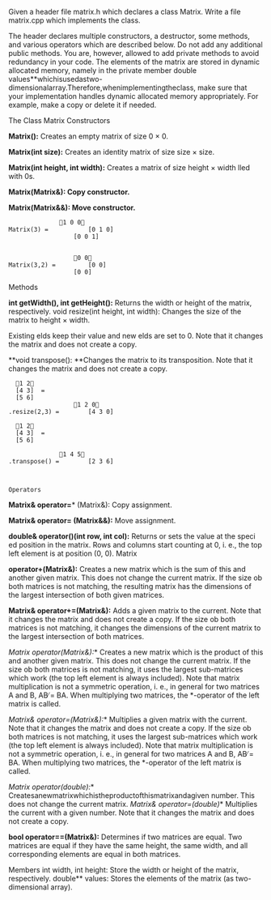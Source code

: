  Given a header file matrix.h which declares a class Matrix. Write a  file matrix.cpp which implements the class.


The header declares multiple constructors, a destructor, some methods, and various operators which are described below. Do not add any additional public methods. You are, however, allowed to add private methods to avoid redundancy in your code.
The elements of the matrix are stored in dynamic allocated memory, namely in the private member double values**whichisusedastwo-dimensionalarray.Therefore,whenimplementingtheclass, make sure that your implementation handles dynamic allocated memory appropriately. For example, make a copy or delete it if needed.


The Class Matrix Constructors


**Matrix():** Creates an empty matrix of size 0 × 0.

**Matrix(int size):** Creates an identity matrix of size size × size.


**Matrix(int height, int width):** Creates a matrix of size height × width  lled with 0s. 

**Matrix(Matrix&): Copy constructor.**


**Matrix(Matrix&&): Move constructor.**




			 	  1 0 0
	Matrix(3) = 		  [0 1 0]
			          [0 0 1]
			              
			              
			       	  0 0
	Matrix(3,2) = 		  [0 0]
			          [0 0]
			              
			              
Methods 
			              
**int getWidth(), int getHeight():** Returns the width or height of the matrix, respectively. void resize(int height, int width): Changes the size of the matrix to height × width.

 Existing  elds keep their value and new  elds are set to 0. Note that it changes the matrix and
does not create a copy.


**void transpose(): **Changes the matrix to its transposition. Note that it changes the matrix and
does not create a copy.


	  1 2
	  [4 3]  =
	  [5 6]		              		              
			       	  1 2 0
	.resize(2,3) = 		  [4 3 0]
	
	  1 2
	  [4 3]  = 
	  [5 6]
			
				  1 4 5
	.transpose() = 		  [2 3 6]              
	
	
	
	Operators
	
**Matrix& operator=*** (Matrix&): Copy assignment.

**Matrix& operator= (Matrix&&):** Move assignment.

**double& operator()(int row, int col):** Returns or sets the value at the speci ed position in
the matrix. Rows and columns start counting at 0, i. e., the top left element is at position (0, 0). Matrix 

**operator+(Matrix&):**  Creates a new matrix which is the sum of this and another given matrix. This does not change the current matrix. If the size ob both matrices is not matching, the
resulting matrix has the dimensions of the largest intersection of both given matrices.

**Matrix& operator+=(Matrix&):**  Adds a given matrix to the current. Note that it changes the matrix and does not create a copy. If the size ob both matrices is not matching, it changes the
dimensions of the current matrix to the largest intersection of both matrices.

**Matrix operator*(Matrix&):**  Creates a new matrix which is the product of this and another given matrix. This does not change the current matrix. If the size ob both matrices is not matching, it uses the largest sub-matrices which work (the top left element is always included).
Note that matrix multiplication is not a symmetric operation, i. e., in general for two matrices A and B, AB ̸= BA. When multiplying two matrices, the *-operator of the left matrix is called.


**Matrix& operator*=(Matrix&):**  Multiplies a given matrix with the current. Note that it changes the matrix and does not create a copy. If the size ob both matrices is not matching, it uses the largest sub-matrices which work (the top left element is always included).
Note that matrix multiplication is not a symmetric operation, i. e., in general for two matrices A and B, AB ̸= BA. When multiplying two matrices, the *-operator of the left matrix is called.


**Matrix operator*(double):**   Createsanewmatrixwhichistheproductofthismatrixandagiven number. This does not change the current matrix.
**Matrix& operator*=(double)**  Multiplies the current with a given number. Note that it changes the matrix and does not create a copy.



**bool operator==(Matrix&):** Determines if two matrices are equal. Two matrices are equal if they have the same height, the same width, and all corresponding elements are equal in both matrices.

Members
int width, int height: Store the width or height of the matrix, respectively.
double** values: Stores the elements of the matrix (as two-dimensional array).



